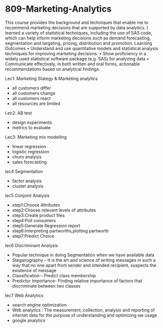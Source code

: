 # 809-Marketing-Analytics

This course provides the background and techniques that enable me to recommend marketing decisions that are supported by data analytics. I learned a variety of statistical techniques, including the use of SAS code, which can help inform marketing decisions such as demand forecasting, segmentation and targeting, pricing, distribution and promotion.
Learning Outcomes
•	Understand and use quantitative models and statistical analysis techniques for improving marketing decisions.
•	Show proficiency in a widely used statistical software package (e.g. SAS) for analyzing data
•	Communicate effectively, in both written and oral forms, actionable recommendations based on analytical findings.  

Lec1: Marketing Stategy & Marketing analytics
* all customers differ
* all customers change
* all customers react
* all resources are limited

Lec2: AB test 
* design experiments
* metrics to evaluate

Lec3: Marketing mix modelling
* linear regression
* logistic regression
* churn analysis
* sales forecasting

lec4 Segmentation
* factor analysis
* cluster analysis 

lec5 Conjoint Analysis
* step1:Choose Attributes
* step2:Choose relevant levels of attributes
* step3:Create product files 
* step4:Poll consumers
* step5:Generate Regression report
* step6:Interpreting partworths,plotting partworth
* step7:Predict Choice

lec6 Discriminant Analysis
* Popular technique in doing Segmentation when we have available data
* Steganography – It is the art and science of writing messages in such a way  that no one apart from sender and intended    recipient, suspects the existence of message 
* Classification – Predict class membership
* Predictor Importance- Finding relative importance of factors that discriminate between two classes

lec7 Web Analytics
* search engine optimization 
* Web analytics : The measurement, collection, analysis and reporting of internet data for the purpose of understanding and optimizing we usage
* google analytics




